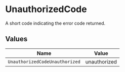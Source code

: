 # UnauthorizedCode

A short code indicating the error code returned.


## Values

| Name                           | Value                          |
| ------------------------------ | ------------------------------ |
| `UnauthorizedCodeUnauthorized` | unauthorized                   |